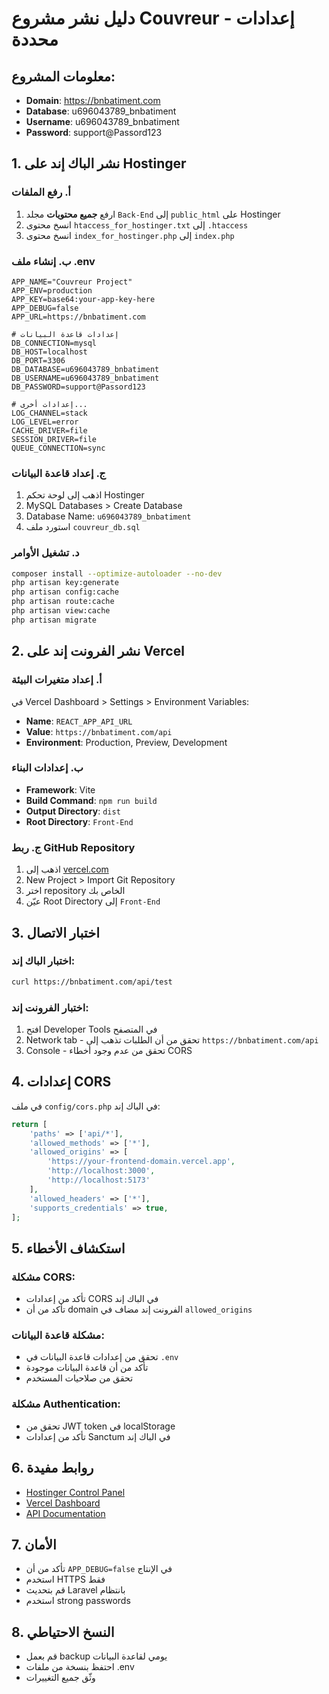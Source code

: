 # دليل نشر مشروع Couvreur - إعدادات محددة

## معلومات المشروع:
- **Domain**: https://bnbatiment.com
- **Database**: u696043789_bnbatiment
- **Username**: u696043789_bnbatiment
- **Password**: support@Passord123

## 1. نشر الباك إند على Hostinger

### أ. رفع الملفات
1. ارفع **جميع محتويات** مجلد `Back-End` إلى `public_html` على Hostinger
2. انسخ محتوى `htaccess_for_hostinger.txt` إلى `.htaccess`
3. انسخ محتوى `index_for_hostinger.php` إلى `index.php`

### ب. إنشاء ملف .env
```env
APP_NAME="Couvreur Project"
APP_ENV=production
APP_KEY=base64:your-app-key-here
APP_DEBUG=false
APP_URL=https://bnbatiment.com

# إعدادات قاعدة البيانات
DB_CONNECTION=mysql
DB_HOST=localhost
DB_PORT=3306
DB_DATABASE=u696043789_bnbatiment
DB_USERNAME=u696043789_bnbatiment
DB_PASSWORD=support@Passord123

# إعدادات أخرى...
LOG_CHANNEL=stack
LOG_LEVEL=error
CACHE_DRIVER=file
SESSION_DRIVER=file
QUEUE_CONNECTION=sync
```

### ج. إعداد قاعدة البيانات
1. اذهب إلى لوحة تحكم Hostinger
2. MySQL Databases > Create Database
3. Database Name: `u696043789_bnbatiment`
4. استورد ملف `couvreur_db.sql`

### د. تشغيل الأوامر
```bash
composer install --optimize-autoloader --no-dev
php artisan key:generate
php artisan config:cache
php artisan route:cache
php artisan view:cache
php artisan migrate
```

## 2. نشر الفرونت إند على Vercel

### أ. إعداد متغيرات البيئة
في Vercel Dashboard > Settings > Environment Variables:
- **Name**: `REACT_APP_API_URL`
- **Value**: `https://bnbatiment.com/api`
- **Environment**: Production, Preview, Development

### ب. إعدادات البناء
- **Framework**: Vite
- **Build Command**: `npm run build`
- **Output Directory**: `dist`
- **Root Directory**: `Front-End`

### ج. ربط GitHub Repository
1. اذهب إلى [vercel.com](https://vercel.com)
2. New Project > Import Git Repository
3. اختر repository الخاص بك
4. عيّن Root Directory إلى `Front-End`

## 3. اختبار الاتصال

### اختبار الباك إند:
```bash
curl https://bnbatiment.com/api/test
```

### اختبار الفرونت إند:
1. افتح Developer Tools في المتصفح
2. Network tab - تحقق من أن الطلبات تذهب إلى `https://bnbatiment.com/api`
3. Console - تحقق من عدم وجود أخطاء CORS

## 4. إعدادات CORS

في ملف `config/cors.php` في الباك إند:
```php
return [
    'paths' => ['api/*'],
    'allowed_methods' => ['*'],
    'allowed_origins' => [
        'https://your-frontend-domain.vercel.app',
        'http://localhost:3000',
        'http://localhost:5173'
    ],
    'allowed_headers' => ['*'],
    'supports_credentials' => true,
];
```

## 5. استكشاف الأخطاء

### مشكلة CORS:
- تأكد من إعدادات CORS في الباك إند
- تأكد من أن domain الفرونت إند مضاف في `allowed_origins`

### مشكلة قاعدة البيانات:
- تحقق من إعدادات قاعدة البيانات في `.env`
- تأكد من أن قاعدة البيانات موجودة
- تحقق من صلاحيات المستخدم

### مشكلة Authentication:
- تحقق من JWT token في localStorage
- تأكد من إعدادات Sanctum في الباك إند

## 6. روابط مفيدة
- [Hostinger Control Panel](https://bnbatiment.com)
- [Vercel Dashboard](https://vercel.com)
- [API Documentation](https://bnbatiment.com/api)

## 7. الأمان
- تأكد من أن `APP_DEBUG=false` في الإنتاج
- استخدم HTTPS فقط
- قم بتحديث Laravel بانتظام
- استخدم strong passwords

## 8. النسخ الاحتياطي
- قم بعمل backup يومي لقاعدة البيانات
- احتفظ بنسخة من ملفات .env
- وثّق جميع التغييرات 